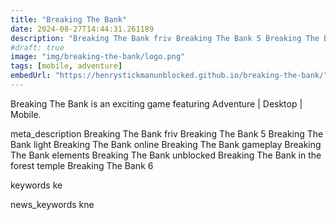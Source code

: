 ```yaml
---
title: "Breaking The Bank"
date: 2024-08-27T14:44:31.261189
description: "Breaking The Bank friv Breaking The Bank 5 Breaking The Bank light Breaking The Bank online Breaking The Bank gameplay Breaking The Bank elements Breaking The Bank unblocked Breaking The Bank in the forest temple Breaking The Bank 6"
#draft: true
image: "img/breaking-the-bank/logo.png"
tags: [mobile, adventure]
embedUrl: "https://henrystickmanunblocked.github.io/breaking-the-bank/"
---
```


Breaking The Bank is an exciting game featuring Adventure | Desktop | Mobile.

meta_description
Breaking The Bank friv Breaking The Bank 5 Breaking The Bank light Breaking The Bank online Breaking The Bank gameplay Breaking The Bank elements Breaking The Bank unblocked Breaking The Bank in the forest temple Breaking The Bank 6


keywords
ke


news_keywords
kne
